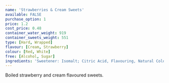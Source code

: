 ```yaml
---
name: 'Strawberries & Cream Sweets'
available: FALSE
purchase_option: 1
price: 1.2
cost_price: 0.48
container_water_weight: 919
container_sweets_weight: 551
type: [Hard, Wrapped]
flavour: [Cream, Strawberry]
colour: [Red, White]
free: [Alcohol, Sugar]
ingredients: 'Sweetener: Isomalt; Citric Acid, Flavouring, Natural Colour: E162'
---
```

Boiled strawberry and cream flavoured sweets.